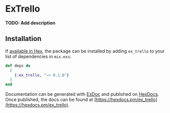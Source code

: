 # ExTrello

**TODO: Add description**

## Installation

If [available in Hex](https://hex.pm/docs/publish), the package can be installed
by adding `ex_trello` to your list of dependencies in `mix.exs`:

```elixir
def deps do
  [
    {:ex_trello, "~> 0.1.0"}
  ]
end
```

Documentation can be generated with [ExDoc](https://github.com/elixir-lang/ex_doc)
and published on [HexDocs](https://hexdocs.pm). Once published, the docs can
be found at [https://hexdocs.pm/ex_trello](https://hexdocs.pm/ex_trello).

